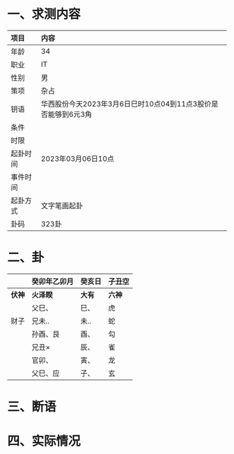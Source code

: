 # 一、求测内容
|项目|内容|
|:-|:-|
|年龄|34|
|职业|IT|
|性别|男|
|策项|杂占|
|钥语|华西股份今天2023年3月6日巳时10点04到11点3股价是否能够到6元3角|
|条件||
|时限||
|起卦时间|2023年03月06日10点|
|事件时间||
|起卦方式|文字笔画起卦|
|卦码|323卦|

# 二、卦
||癸卯年乙卯月|癸亥日|子丑空|
|:-|:-|:-|:-|
|**伏神**|**火泽睽**|**大有**|**六神**|
||父巳、|巳、|虎|
|财子|兄未..|未..|蛇|
||孙酉、艮|酉、|勾|
||兄丑×|辰、|雀|
||官卯、|寅、|龙|
||父巳、应|子、|玄|


# 三、断语

# 四、实际情况